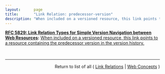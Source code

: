 ```yaml
---
layout:      page
title:       "Link Relation: predecessor-version"
description: "When included on a versioned resource, this link points to a resource containing the predecessor version in the version history."
---
```


**[RFC 5829: Link Relation Types for Simple Version Navigation between Web Resources](/specs/IETF/RFC/5829 "This specification defines a set of link relation types that may be used on Web resources for navigation between a resource and other resources related to version control, such as past versions and working copies."):** [When included on a versioned resource, this link points to a resource containing the predecessor version in the version history.](http://tools.ietf.org/html/rfc5829#section-3.5 "Read documentation for Link Relation &#34;predecessor-version&#34;")

<br/>
<hr/>

<p style="text-align: right">Return to list of all ( <a href="../link-relations">Link Relations</a> | <a href="../">Web Concepts</a> )</p>